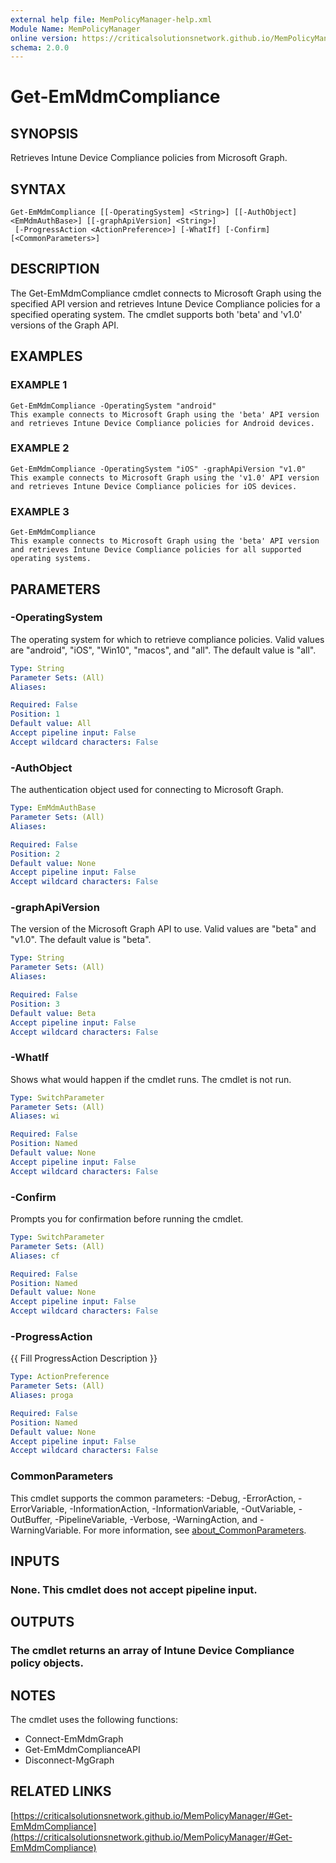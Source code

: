 ```yaml
---
external help file: MemPolicyManager-help.xml
Module Name: MemPolicyManager
online version: https://criticalsolutionsnetwork.github.io/MemPolicyManager/#Get-EmMdmCompliance
schema: 2.0.0
---
```


# Get-EmMdmCompliance

## SYNOPSIS
Retrieves Intune Device Compliance policies from Microsoft Graph.

## SYNTAX

```
Get-EmMdmCompliance [[-OperatingSystem] <String>] [[-AuthObject] <EmMdmAuthBase>] [[-graphApiVersion] <String>]
 [-ProgressAction <ActionPreference>] [-WhatIf] [-Confirm] [<CommonParameters>]
```

## DESCRIPTION
The Get-EmMdmCompliance cmdlet connects to Microsoft Graph using the specified API version and retrieves Intune Device Compliance policies for a specified operating system.
The cmdlet supports both 'beta' and 'v1.0' versions of the Graph API.

## EXAMPLES

### EXAMPLE 1
```
Get-EmMdmCompliance -OperatingSystem "android"
This example connects to Microsoft Graph using the 'beta' API version and retrieves Intune Device Compliance policies for Android devices.
```

### EXAMPLE 2
```
Get-EmMdmCompliance -OperatingSystem "iOS" -graphApiVersion "v1.0"
This example connects to Microsoft Graph using the 'v1.0' API version and retrieves Intune Device Compliance policies for iOS devices.
```

### EXAMPLE 3
```
Get-EmMdmCompliance
This example connects to Microsoft Graph using the 'beta' API version and retrieves Intune Device Compliance policies for all supported operating systems.
```

## PARAMETERS

### -OperatingSystem
The operating system for which to retrieve compliance policies.
Valid values are "android", "iOS", "Win10", "macos", and "all".
The default value is "all".

```yaml
Type: String
Parameter Sets: (All)
Aliases:

Required: False
Position: 1
Default value: All
Accept pipeline input: False
Accept wildcard characters: False
```

### -AuthObject
The authentication object used for connecting to Microsoft Graph.

```yaml
Type: EmMdmAuthBase
Parameter Sets: (All)
Aliases:

Required: False
Position: 2
Default value: None
Accept pipeline input: False
Accept wildcard characters: False
```

### -graphApiVersion
The version of the Microsoft Graph API to use.
Valid values are "beta" and "v1.0".
The default value is "beta".

```yaml
Type: String
Parameter Sets: (All)
Aliases:

Required: False
Position: 3
Default value: Beta
Accept pipeline input: False
Accept wildcard characters: False
```

### -WhatIf
Shows what would happen if the cmdlet runs.
The cmdlet is not run.

```yaml
Type: SwitchParameter
Parameter Sets: (All)
Aliases: wi

Required: False
Position: Named
Default value: None
Accept pipeline input: False
Accept wildcard characters: False
```

### -Confirm
Prompts you for confirmation before running the cmdlet.

```yaml
Type: SwitchParameter
Parameter Sets: (All)
Aliases: cf

Required: False
Position: Named
Default value: None
Accept pipeline input: False
Accept wildcard characters: False
```

### -ProgressAction
{{ Fill ProgressAction Description }}

```yaml
Type: ActionPreference
Parameter Sets: (All)
Aliases: proga

Required: False
Position: Named
Default value: None
Accept pipeline input: False
Accept wildcard characters: False
```

### CommonParameters
This cmdlet supports the common parameters: -Debug, -ErrorAction, -ErrorVariable, -InformationAction, -InformationVariable, -OutVariable, -OutBuffer, -PipelineVariable, -Verbose, -WarningAction, and -WarningVariable. For more information, see [about_CommonParameters](http://go.microsoft.com/fwlink/?LinkID=113216).

## INPUTS

### None. This cmdlet does not accept pipeline input.
## OUTPUTS

### The cmdlet returns an array of Intune Device Compliance policy objects.
## NOTES
The cmdlet uses the following functions:
- Connect-EmMdmGraph
- Get-EmMdmComplianceAPI
- Disconnect-MgGraph

## RELATED LINKS

[https://criticalsolutionsnetwork.github.io/MemPolicyManager/#Get-EmMdmCompliance](https://criticalsolutionsnetwork.github.io/MemPolicyManager/#Get-EmMdmCompliance)

